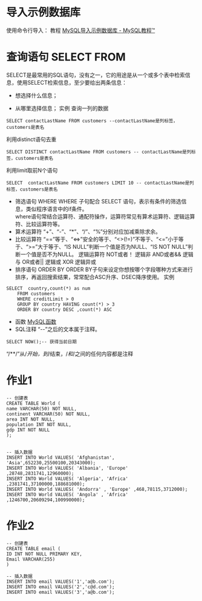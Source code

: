 # 导入示例数据库
使用命令行导入： 教程 [MySQL导入示例数据库 -	MySQL教程™](https://www.yiibai.com/mysql/how-to-load-sample-database-into-mysql-database-server.html)
# 查询语句 SELECT FROM
SELECT是最常用的SQL语句，没有之一，它的用途是从一个或多个表中检索信息，使用SELECT检索信息，至少要给出两条信息：

- 想选择什么信息； 

- 从哪里选择信息； 
实例 
查询一列的数据 
```
SELECT contactLastName FROM customers --contactLastName是列标签，customers是表名
```
利用distinct语句去重
```
SELECT DISTINCT contactLastName FROM customers -- contactLastName是列标签，customers是表名
```
利用limit取前N个语句
```
SELECT  contactLastName FROM customers LIMIT 10 -- contactLastName是列标签，customers是表名

```
- 筛选语句 WHERE
WHERE 子句配合 SELECT 语句，表示有条件的筛选信息，类似程序语言中的if条件。  
where语句常结合运算符、通配符操作，运算符常见有算术运算符、逻辑运算符、比较运算符等。
- 算术运算符
“+”、“-”、“*”、“/”、“%”分别对应加减乘除求余。
- 比较运算符
“==”等于、“<=>”安全的等于、“<>(!=)”不等于、“<=”小于等于、“>=”大于等于、“IS NULL”判断一个值是否为NULL、“IS NOT NULL”判断一个值是否不为NULL。
逻辑运算符
NOT或者！ 逻辑非
AND或者&& 逻辑与
OR或者|| 逻辑或
XOR 逻辑异或
- 排序语句 ORDER BY
ORDER BY子句来设定你想按哪个字段哪种方式来进行排序，再返回搜索结果，常常配合ASC升序、DSEC降序使用。
实例
```
SELECT  country,count(*) as num  
	FROM customers 
	WHERE creditLimit > 0 
	GROUP BY country HAVING count(*) > 3
	ORDER BY country DESC ,count(*) ASC
 ```
 - 函数
 [MySQL函数](https://www.yiibai.com/mysql/functions.html)
 - SQL注释
“--”之后的文本属于注释。
```
SELECT NOW();-- 获得当前日期
```
“/**/”从/*开始，到*/结束，/*和*/之间的任何内容都是注释
# 作业1
```
-- 创建表
CREATE TABLE World (
name VARCHAR(50) NOT NULL,
continent VARCHAR(50) NOT NULL,
area INT NOT NULL,
population INT NOT NULL,
gdp INT NOT NULL
);


-- 插入数据
INSERT INTO World VALUES( 'Afghanistan', 'Asia',652230,25500100,20343000);
INSERT INTO World VALUES( 'Albania', 'Europe' ,28748,2831741,12960000);
INSERT INTO World VALUES( 'Algeria', 'Africa' ,2381741,37100000,188681000);
INSERT INTO World VALUES( 'Andorra' , 'Europe' ,468,78115,3712000);
INSERT INTO World VALUES( 'Angola' , 'Africa' ,1246700,20609294,100990000);
```
# 作业2
```
-- 创建表
CREATE TABLE email (
ID INT NOT NULL PRIMARY KEY,
Email VARCHAR(255)
)

-- 插入数据
INSERT INTO email VALUES('1','a@b.com');
INSERT INTO email VALUES('2','c@d.com');
INSERT INTO email VALUES('3','a@b.com');
```
